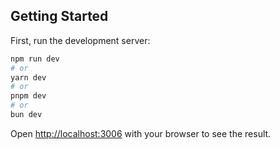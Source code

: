 ## Getting Started

First, run the development server:

```bash
npm run dev
# or
yarn dev
# or
pnpm dev
# or
bun dev
```

Open [http://localhost:3006](http://localhost:3006) with your browser to see the result.